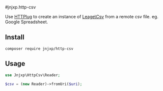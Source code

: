 #jnjxp.http-csv

Use [HTTPlug](http://httplug.io/) to create an instance of
[Leage\Csv](http://csv.thephpleague.com/) from a remote csv file.
eg. Google Spreadsheet.

## Install
```shell
composer require jnjxp/http-csv
```

## Usage
```php
use Jnjxp\HttpCsv\Reader;

$csv = (new Reader)->fromUri($uri);
```

